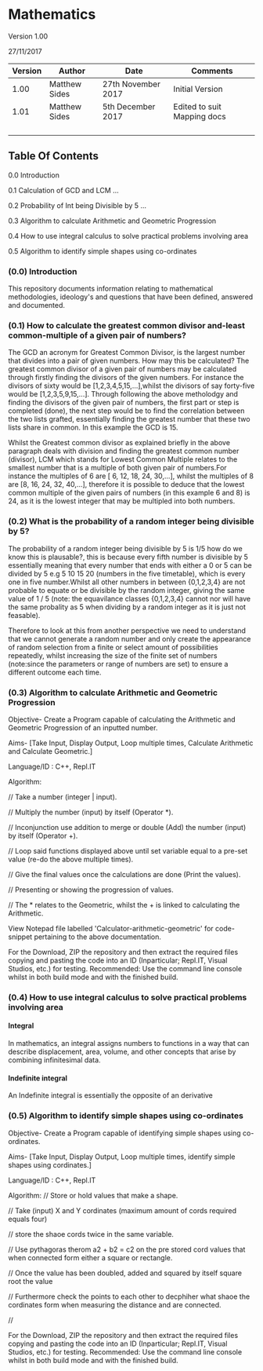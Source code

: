 # Mathematics

  Version 1.00
  
  27/11/2017
     

| Version     | Author          | Date                 | Comments                       |
|-------------|-----------------|----------------------|--------------------------------|
| 1.00        |  Matthew Sides  | 27th  November 2017  | Initial Version                |
|1.01         |  Matthew Sides  | 5th December 2017    | Edited to suit Mapping docs    | 
|             |                 |                      |                                | 
|             |                 |                      |                                |
|             |                 |                      |                                |
|                                                                                       | 

## Table Of Contents

0.0 Introduction

0.1 Calculation of GCD and LCM ...

0.2 Probability of Int being Divisible by 5 ...

0.3 Algorithm to calculate Arithmetic and Geometric Progression

0.4 How to use integral calculus to solve practical problems involving area

0.5 Algorithm to identify simple shapes using co-ordinates




### (0.0) Introduction 

This repository documents information relating to  mathematical methodologies, ideology's and questions that have been defined, answered and documented. 


### (0.1) How to calculate the greatest common divisor and-least common-multiple of a given pair of numbers?

The GCD an acronym for Greatest Common Divisor, is the largest number that divides into a pair of given numbers. How may this be calculated? The greatest common divisor of a given pair of numbers may be calculated through firstly finding the divisors of the given numbers. For instance the divisors of sixty would be [1,2,3,4,5,15,...],whilst the divisors of say forty-five would be [1,2,3,5,9,15,...]. Through following the above metholodgy and finding the divisors of the given pair of numbers, the first part or step is completed (done), the next step would be to find the correlation between the two lists grafted, essentially finding the greatest number that these two lists share in common. In this example the GCD is 15.


Whilst the Greatest common divisor as explained briefly in the above paragraph deals with division and finding the greatest common number (divisor), LCM which stands for Lowest Common Multiple relates to the smallest number that is a multiple of both given pair of numbers.For instance the multiples of 6 are [ 6, 12, 18, 24, 30,...], whilst the multiples of 8 are [8, 16, 24, 32, 40,...], therefore it is possible to deduce that the lowest common multiple of the given pairs of numbers (in this example 6 and 8) is 24, as it is the lowest integer that may be multipled into both numbers.

### (0.2) What is the probability of a random integer being divisible by 5?

The probability of a random integer being divisible by 5 is 1/5 how do we know this is plausable?, this is because every fifth number is divisible by 5 essentially meaning that every number that ends with either a 0 or 5 can be divided by 5 e.g 5 10 15 20 (numbers in the five timetable), which is every one in five number.Whilst all other numbers in between {0,1,2,3,4} are not probable to equate or be divisible by the random integer, giving the same value of 1 / 5 (note: the equavilance classes {0,1,2,3,4} cannot nor will have the same probality as 5 when dividing by a random integer as it is just not feasable).


Therefore to look at this from another perspective we need to understand that we cannot generate a random number and only create the appearance of random selection from a finite or select amount of possibilities  repeatedly, whilst increasing the size of the finite set of numbers (note:since the parameters or range of numbers are set) to ensure a different outcome each time.

### (0.3) Algorithm to calculate Arithmetic and Geometric Progression

Objective- Create a Program capable of calculating the Arithmetic and Geometric Progression of an inputted number.

Aims- [Take Input, Display Output, Loop multiple times, Calculate Arithmetic and Calculate Geometric.]

Language/ID : C++, Repl.IT 

Algorithm:

// Take a number (integer | input).

// Multiply the number (input) by itself (Operator *).  

// Inconjunction use addition to merge or double (Add) the number (input) by itself (Operator +).

// Loop said functions displayed above until set variable equal to a pre-set value (re-do the above multiple times).

// Give the final values once the calculations are done (Print the values).

// Presenting or showing the progression of values.

// The * relates to the Geometric, whilst the + is linked to calculating the Arithmetic.

View Notepad file labelled 'Calculator-arithmetic-geometric' for code-snippet pertaining to the above documentation.

For the Download, ZIP the repository and then extract the required files copying and pasting the code into an ID (Inparticular; Repl.IT, Visual Studios, etc.) for testing. Recommended: Use the command line console whilst in both build mode and with the finished build.

### (0.4) How to use integral calculus to solve practical problems involving area

#### Integral 
In mathematics, an integral assigns numbers to functions in a way that can describe displacement, area, volume, and other concepts that arise by combining infinitesimal data. 

#### Indefinite integral 
An Indefinite integral is essentially the opposite of an derivative 


### (0.5) Algorithm to identify simple shapes using co-ordinates

Objective- Create a Program capable of identifying simple shapes using co-ordinates.

Aims- [Take Input, Display Output, Loop multiple times, identify simple shapes using cordinates.]

Language/ID : C++, Repl.IT 

Algorithm:
// Store or hold values that make a shape.

// Take (input) X and Y cordinates (maximum amount of cords required equals four)

// store the shaoe cords twice in the same variable.

// Use pythagoras therom a2 + b2 = c2 on the pre stored cord values that when connected form either a square or rectangle.

// Once the value has been doubled, added and squared by itself square root the value 

// Furthermore check the points to each other to decphiher what shaoe the cordinates form when measuring the distance and are connected.

// 

For the Download, ZIP the repository and then extract the required files copying and pasting the code into an ID (Inparticular; Repl.IT, Visual Studios, etc.) for testing. Recommended: Use the command line console whilst in both build mode and with the finished build.
